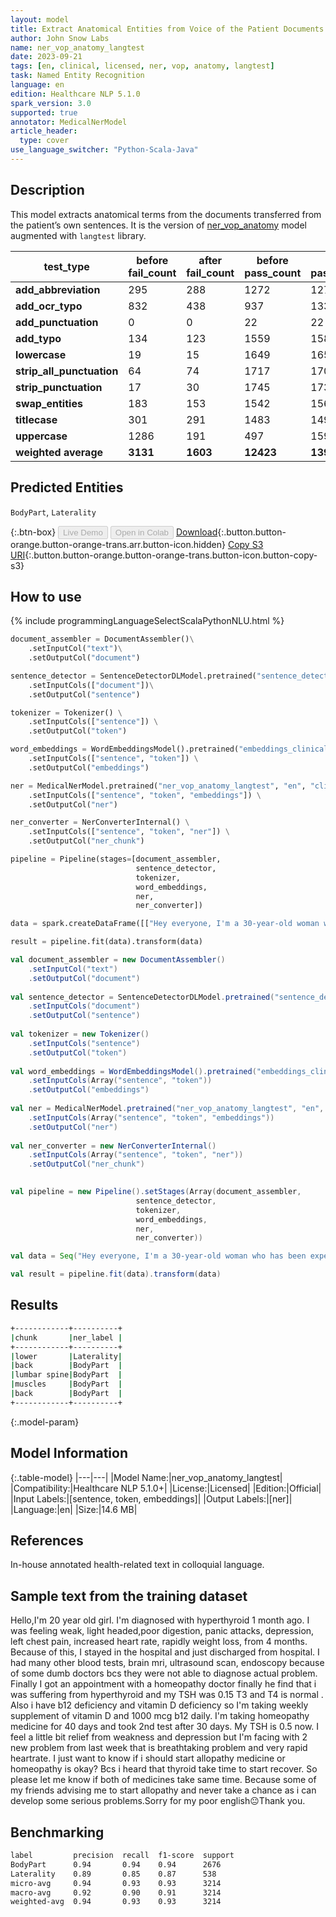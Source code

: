 ```yaml
---
layout: model
title: Extract Anatomical Entities from Voice of the Patient Documents (LangTest)
author: John Snow Labs
name: ner_vop_anatomy_langtest
date: 2023-09-21
tags: [en, clinical, licensed, ner, vop, anatomy, langtest]
task: Named Entity Recognition
language: en
edition: Healthcare NLP 5.1.0
spark_version: 3.0
supported: true
annotator: MedicalNerModel
article_header:
  type: cover
use_language_switcher: "Python-Scala-Java"
---
```


## Description

This model extracts anatomical terms from the documents transferred from the patient’s own sentences. It is the version of [ner_vop_anatomy](https://nlp.johnsnowlabs.com/2023/06/06/ner_vop_anatomy_en.html) model augmented with `langtest` library.

| test_type             | before fail_count | after fail_count | before pass_count | after pass_count | minimum pass_rate | before pass_rate | after pass_rate |
|-----------------------|-------------------|------------------|-------------------|------------------|-------------------|------------------|-----------------|
| **add_abbreviation**      | 295               | 288              | 1272              | 1279             | 70%               | 81%              | 82%             |
| **add_ocr_typo**          | 832               | 438              | 937               | 1331             | 70%               | 53%              | 75%             |
| **add_punctuation**       | 0                 | 0                | 22                | 22               | 70%               | 100%             | 100%            |
| **add_typo**              | 134               | 123              | 1559              | 1589             | 70%               | 92%              | 93%             |
| **lowercase**             | 19                | 15               | 1649              | 1653             | 70%               | 99%              | 99%             |
| **strip_all_punctuation** | 64                | 74               | 1717              | 1707             | 70%               | 96%              | 96%             |
| **strip_punctuation**     | 17                | 30               | 1745              | 1732             | 70%               | 99%              | 98%             |
| **swap_entities**         | 183               | 153              | 1542              | 1567             | 70%               | 89%              | 91%             |
| **titlecase**             | 301               | 291              | 1483              | 1493             | 70%               | 83%              | 84%             |
| **uppercase**             | 1286              | 191              | 497               | 1592             | 70%               | 28%              | 89%             |
| **weighted average**      | **3131**              | **1603**             | **12423**             | **13965**            | **70%**               | **79.87%**           | **89.70%**          |

## Predicted Entities

`BodyPart`, `Laterality`

{:.btn-box}
<button class="button button-orange" disabled>Live Demo</button>
<button class="button button-orange" disabled>Open in Colab</button>
[Download](https://s3.amazonaws.com/auxdata.johnsnowlabs.com/clinical/models/ner_vop_anatomy_langtest_en_5.1.0_3.0_1695307725354.zip){:.button.button-orange.button-orange-trans.arr.button-icon.hidden}
[Copy S3 URI](s3://auxdata.johnsnowlabs.com/clinical/models/ner_vop_anatomy_langtest_en_5.1.0_3.0_1695307725354.zip){:.button.button-orange.button-orange-trans.button-icon.button-copy-s3}

## How to use



<div class="tabs-box" markdown="1">
{% include programmingLanguageSelectScalaPythonNLU.html %}
  
```python
document_assembler = DocumentAssembler()\
    .setInputCol("text")\
    .setOutputCol("document")

sentence_detector = SentenceDetectorDLModel.pretrained("sentence_detector_dl_healthcare","en","clinical/models")\
    .setInputCols(["document"])\
    .setOutputCol("sentence")

tokenizer = Tokenizer() \
    .setInputCols(["sentence"]) \
    .setOutputCol("token")

word_embeddings = WordEmbeddingsModel().pretrained("embeddings_clinical", "en", "clinical/models")\
    .setInputCols(["sentence", "token"]) \
    .setOutputCol("embeddings")                

ner = MedicalNerModel.pretrained("ner_vop_anatomy_langtest", "en", "clinical/models") \
    .setInputCols(["sentence", "token", "embeddings"]) \
    .setOutputCol("ner")

ner_converter = NerConverterInternal() \
    .setInputCols(["sentence", "token", "ner"]) \
    .setOutputCol("ner_chunk")

pipeline = Pipeline(stages=[document_assembler,
                            sentence_detector,
                            tokenizer,
                            word_embeddings,
                            ner,
                            ner_converter])

data = spark.createDataFrame([["Hey everyone, I'm a 30-year-old woman who has been experiencing some lower back pain. My doctor said that I have a herniated disc in my lumbar spine, and recommended physical therapy to strengthen the muscles around the affected area. Any tips for managing back pain?"]]).toDF("text")

result = pipeline.fit(data).transform(data)
```
```scala
val document_assembler = new DocumentAssembler()
    .setInputCol("text")
    .setOutputCol("document")
    
val sentence_detector = SentenceDetectorDLModel.pretrained("sentence_detector_dl_healthcare","en","clinical/models")
    .setInputCols("document")
    .setOutputCol("sentence")
    
val tokenizer = new Tokenizer()
    .setInputCols("sentence")
    .setOutputCol("token")
    
val word_embeddings = WordEmbeddingsModel().pretrained("embeddings_clinical", "en", "clinical/models")
    .setInputCols(Array("sentence", "token"))
    .setOutputCol("embeddings")                
    
val ner = MedicalNerModel.pretrained("ner_vop_anatomy_langtest", "en", "clinical/models")
    .setInputCols(Array("sentence", "token", "embeddings"))
    .setOutputCol("ner")
    
val ner_converter = new NerConverterInternal()
    .setInputCols(Array("sentence", "token", "ner"))
    .setOutputCol("ner_chunk")

        
val pipeline = new Pipeline().setStages(Array(document_assembler,
                            sentence_detector,
                            tokenizer,
                            word_embeddings,
                            ner,
                            ner_converter))    

val data = Seq("Hey everyone, I'm a 30-year-old woman who has been experiencing some lower back pain. My doctor said that I have a herniated disc in my lumbar spine, and recommended physical therapy to strengthen the muscles around the affected area. Any tips for managing back pain?").toDS.toDF("text")

val result = pipeline.fit(data).transform(data)
```
</div>

## Results

```bash
+------------+----------+
|chunk       |ner_label |
+------------+----------+
|lower       |Laterality|
|back        |BodyPart  |
|lumbar spine|BodyPart  |
|muscles     |BodyPart  |
|back        |BodyPart  |
+------------+----------+
```

{:.model-param}
## Model Information

{:.table-model}
|---|---|
|Model Name:|ner_vop_anatomy_langtest|
|Compatibility:|Healthcare NLP 5.1.0+|
|License:|Licensed|
|Edition:|Official|
|Input Labels:|[sentence, token, embeddings]|
|Output Labels:|[ner]|
|Language:|en|
|Size:|14.6 MB|

## References

In-house annotated health-related text in colloquial language.

## Sample text from the training dataset

Hello,I'm 20 year old girl. I'm diagnosed with hyperthyroid 1 month ago. I was feeling weak, light headed,poor digestion, panic attacks, depression, left chest pain, increased heart rate, rapidly weight loss,  from 4 months. Because of this, I stayed in the hospital and just discharged from hospital. I had many other blood tests, brain mri, ultrasound scan, endoscopy because of some dumb doctors bcs they were not able to diagnose actual problem. Finally I got an appointment with a homeopathy doctor finally he find that i was suffering from hyperthyroid and my TSH was 0.15 T3 and T4 is normal . Also i have b12 deficiency and vitamin D deficiency so I'm taking weekly supplement of vitamin D and 1000 mcg b12 daily. I'm taking homeopathy medicine for 40 days and took 2nd test after 30 days. My TSH is 0.5 now. I feel a little bit relief from weakness and depression but I'm facing with 2 new problem from last week that is breathtaking problem and very rapid heartrate. I just want to know if i should start allopathy medicine or homeopathy is okay? Bcs i heard that thyroid take time to start recover. So please let me know if both of medicines take same time. Because some of my friends advising me to start allopathy and never take a chance as i can develop some serious problems.Sorry for my poor english😐Thank you.

## Benchmarking

```bash
label         precision  recall  f1-score  support 
BodyPart      0.94       0.94    0.94      2676    
Laterality    0.89       0.85    0.87      538     
micro-avg     0.94       0.93    0.93      3214    
macro-avg     0.92       0.90    0.91      3214    
weighted-avg  0.94       0.93    0.93      3214    
```

